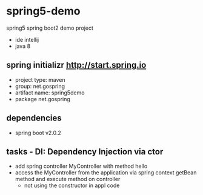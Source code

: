 # spring5-demo
spring5 spring boot2 demo project

- ide intellij
- java 8
## spring initializr http://start.spring.io 
- project type: maven
- group: net.gospring
- artifact name: spring5demo
- package net.gospring
## dependencies
* spring boot v2.0.2
 
## tasks - DI: Dependency Injection via ctor
- add spring controller MyController with method hello
- access the MyController from the application via spring context getBean method and execute method on controller
  - not using the constructor in appl code
